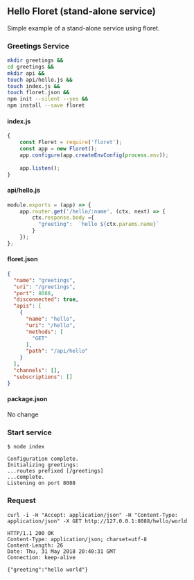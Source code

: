 ## Hello Floret (stand-alone service)
Simple example of a stand-alone service using floret.

### Greetings Service
````sh
mkdir greetings &&
cd greetings &&
mkdir api &&
touch api/hello.js &&
touch index.js &&
touch floret.json &&
npm init --silent --yes && 
npm install --save floret
````

#### index.js
```js
{
    const Floret = require('floret');
    const app = new Floret();
    app.configure(app.createEnvConfig(process.env));
    
    app.listen();
}
```

#### api/hello.js
```js
module.exports = (app) => {
    app.router.get('/hello/:name', (ctx, next) => {
        ctx.response.body ={
          "greeting":  `hello ${ctx.params.name}`
        }
    });
};

```
#### floret.json
```json
{
  "name": "greetings",
  "uri": "/greetings",
  "port": 8088,
  "disconnected": true,
  "apis": [
    {
      "name": "hello",
      "uri": "/hello",
      "methods": [
        "GET"
      ],
      "path": "/api/hello"
    }
  ],
  "channels": [],
  "subscriptions": []
}
```
#### package.json
No change

### Start service
```
$ node index

Configuration complete.
Initializing greetings:
...routes prefixed [/greetings]
...complete.
Listening on port 8088
```
### Request 

```
curl -i -H "Accept: application/json" -H "Content-Type: application/json" -X GET http://127.0.0.1:8088/hello/world
```

```
HTTP/1.1 200 OK
Content-Type: application/json; charset=utf-8
Content-Length: 26
Date: Thu, 31 May 2018 20:40:31 GMT
Connection: keep-alive

{"greeting":"hello world"}
```